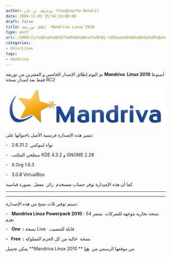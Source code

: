 ```yaml
---
author: يوغرطة بن علي (Youghourta Benali)
date: 2009-11-03 15:54:32+00:00
draft: false
title: إطلاق توزيعة  Mandriva Linux 2010
type: post
url: /2009/11/%d8%a5%d8%b7%d9%84%d8%a7%d9%82-%d8%aa%d9%88%d8%b2%d9%8a%d8%b9%d8%a9-mandriva-linux-2010/
categories:
- Unix/Linux
tags:
- mandriva
---
```


تم اليوم إطلاق الإصدار الخامس و العشرين من توزيعة **Mandriva  Linux 2010** أسبوعا فقط بعد إصدار نسخة RC2


![mandrivalogo](mandrivalogo.jpg)




تتميز هذه الإصدارة فرنسية الأصل باحتوائها على:

-   نواة لينوكس  2.6.31.2

-   سطحي المكتب KDE 4.3.2 و GNOME 2.28

-   X.Org 1.6.3

-   3.0.8 VirtualBox

كما أن هذه الإصدارة توفر حساب مستخدم  زائر  مفعل  بصورة قياسية

** **

** **

سيتم توفير ثلاث نسخ من هذه الإصدارة:

-   **Mandriva Linux Powerpack 2010** : نسخة تجارية موجهة للشركات  بسعر 54 يورو

-   **One  :** نسخة Live   قابلة للتنصيب

**-   Free  :** نسخة  خالية من كل الحزم المملوكة

يمكن تحميل **Mandriva Linux 2010 ** من موقعها الرسمي من  [هنا](http://www2.mandriva.com/)
